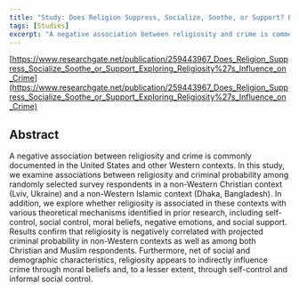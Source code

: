 ```yaml
---
title: "Study: Does Religion Suppress, Socialize, Soothe, or Support? Exploring Religiosity's Influence on Crime"
tags: [Studies]
excerpt: "A negative association between religiosity and crime is commonly documented in the United States and other Western contexts...religiosity is negatively correlated with projected criminal probability in non-Western contexts as well as among both Christian and Muslim respondents."
---
```

[https://www.researchgate.net/publication/259443967_Does_Religion_Suppress_Socialize_Soothe_or_Support_Exploring_Religiosity%27s_Influence_on_Crime](https://www.researchgate.net/publication/259443967_Does_Religion_Suppress_Socialize_Soothe_or_Support_Exploring_Religiosity%27s_Influence_on_Crime)

## Abstract

A negative association between religiosity and crime is commonly documented in the United States and other Western contexts. In this study, we examine associations between religiosity and criminal probability among randomly selected survey respondents in a non-Western Christian context (Lviv, Ukraine) and a non-Western Islamic context (Dhaka, Bangladesh). In addition, we explore whether religiosity is associated in these contexts with various theoretical mechanisms identified in prior research, including self-control, social control, moral beliefs, negative emotions, and social support. Results confirm that religiosity is negatively correlated with projected criminal probability in non-Western contexts as well as among both Christian and Muslim respondents. Furthermore, net of social and demographic characteristics, religiosity appears to indirectly influence crime through moral beliefs and, to a lesser extent, through self-control and informal social control.

